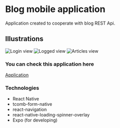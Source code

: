 # Blog mobile application

Application created to cooperate with blog REST Api.

## Illustrations
![Login view](https://ibb.co/gtvV4dc)
![Logged view](https://ibb.co/R79W9kN)
![Articles view](https://ibb.co/tMW0QG2)

### You can check this application here
[Application](https://expo.io/@michal-mietus/Blog)

### Technologies
- React Native
- tcomb-form-native
- react-navigation
- react-native-loading-spinner-overlay
- Expo (for developing)
